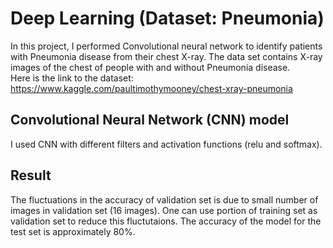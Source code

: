 # Deep Learning  (Dataset: Pneumonia)
In this project, I performed Convolutional neural network to identify patients with Pneumonia disease from their chest X-ray. The data set contains X-ray images of the chest of people with and without Pneumonia disease.  
Here is the link to the dataset: https://www.kaggle.com/paultimothymooney/chest-xray-pneumonia


## Convolutional Neural Network (CNN) model
I used CNN with different filters and activation functions (relu and softmax).  

## Result
The fluctuations in the accuracy of validation set is due to small number of images in validation set (16 images). One can use portion of training set as validation set to reduce this fluctutaions.
The accuracy of the model for the test set is approximately 80%.
